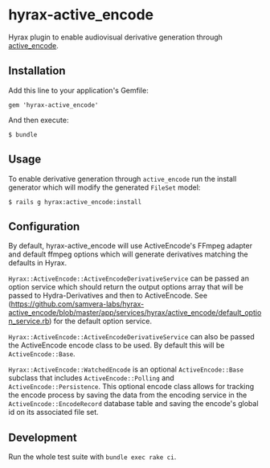 # hyrax-active_encode
Hyrax plugin to enable audiovisual derivative generation through [active_encode](https://github.com/samvera-labs/active_encode).

## Installation

Add this line to your application's Gemfile:

```
gem 'hyrax-active_encode'
```

And then execute:

    $ bundle

## Usage

To enable derivative generation through `active_encode` run the install generator which will modify the generated `FileSet` model:

    $ rails g hyrax:active_encode:install

## Configuration

By default, hyrax-active_encode will use ActiveEncode's FFmpeg adapter and default ffmpeg options which will generate derivatives matching the defaults in Hyrax.

`Hyrax::ActiveEncode::ActiveEncodeDerivativeService` can be passed an option service which should return the output options array that will be passed to Hydra-Derivatives and then to ActiveEncode.  See (https://github.com/samvera-labs/hyrax-active_encode/blob/master/app/services/hyrax/active_encode/default_option_service.rb) for the default option service.

`Hyrax::ActiveEncode::ActiveEncodeDerivativeService` can also be passed the ActiveEncode encode class to be used.  By default this will be `ActiveEncode::Base`.

`Hyrax::ActiveEncode::WatchedEncode` is an optional `ActiveEncode::Base` subclass that includes `ActiveEncode::Polling` and `ActiveEncode::Persistence`.  This optional encode class allows for tracking the encode process by saving the data from the encoding service in the `ActiveEncode::EncodeRecord` database table and saving the encode's global id on its associated file set.

## Development

Run the whole test suite with `bundle exec rake ci`.
